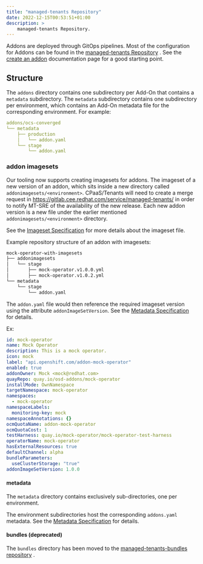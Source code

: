 ```yaml
---
title: "managed-tenants Repository"
date: 2022-12-15T00:53:51+01:00
description: >
    managed-tenants Repository.
---
```


Addons are deployed through GitOps pipelines. Most of the configuration for Addons can
be found in the
[managed-tenants Repository](https://gitlab.cee.redhat.com/service/managed-tenants)
. See the
[create an addon](https://gitlab.cee.redhat.com/service/managed-tenants/-/blob/main/docs/tenants/create_an_addon.md)
documentation page for a good starting point.

## Structure

The `addons` directory contains one subdirectory per Add-On that contains a `metadata` subdirectory.
The `metadata` subdirectory contains one subdirectory per environment, which contains an Add-On metadata file
for the corresponding environment. For example:

```yaml
addons/ocs-converged
└── metadata
    ├── production
    │   └── addon.yaml
    └── stage
        └── addon.yaml
```

### addon imagesets

Our tooling now supports creating imagesets for addons. The imageset of a new version of
an addon, which sits inside a new directory called `addonimagesets/<environment>`. CPaaS/Tenants will need to create
a merge request in <https://gitlab.cee.redhat.com/service/managed-tenants/> in order to notify
MT-SRE of the availability of the new release. Each new addon version is a new file under the
earlier mentioned `addonimagesets/<environment>` directory.

See the [Imageset Specification](top-level-operator/imageset-specification.md) for more details about
the imageset file.

Example repository structure of an addon with imagesets:

```bash
mock-operator-with-imagesets
├── addonimagesets
│   └── stage
│       ├── mock-operator.v1.0.0.yml
│       ├── mock-operator.v1.0.2.yml
└── metadata
    └── stage
        └── addon.yaml
```

The `addon.yaml` file would then reference the required imageset version
using the attribute `addonImageSetVersion`. See the
[Metadata Specification](top-level-operator/addon-metadata-file.md) for details.

Ex:

```yaml
id: mock-operator
name: Mock Operator
description: This is a mock operator.
icon: mock
label: "api.openshift.com/addon-mock-operator"
enabled: true
addonOwner: Mock <mock@redhat.com>
quayRepo: quay.io/osd-addons/mock-operator
installMode: OwnNamespace
targetNamespace: mock-operator
namespaces:
  - mock-operator
namespaceLabels:
  monitoring-key: mock
namespaceAnnotations: {}
ocmQuotaName: addon-mock-operator
ocmQuotaCost: 1
testHarness: quay.io/mock-operator/mock-operator-test-harness
operatorName: mock-operator
hasExternalResources: true
defaultChannel: alpha
bundleParameters:
  useClusterStorage: "true"
addonImageSetVersion: 1.0.0
```

#### metadata

The `metadata` directory contains exclusively sub-directories, one per
environment.

The environment subdirectories host the corresponding `addons.yaml` metadata.
See the [Metadata Specification](top-level-operator/addon-metadata-file.md) for details.

#### bundles (deprecated)

The `bundles` directory has been moved to the
[managed-tenants-bundles repository](https://gitlab.cee.redhat.com/service/managed-tenants-bundles/-/blob/main/README.md)
.
